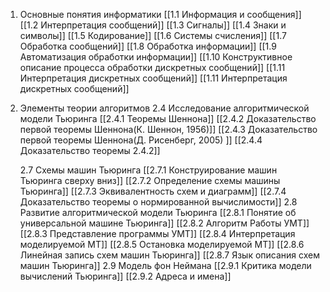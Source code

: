1. Основные понятия информатики
   [[1.1 Информация и сообщения]]
   [[1.2 Интерпретация сообщений]]
   [[1.3 Сигналы]]
   [[1.4 Знаки и символы]]
   [[1.5 Кодирование]]
   [[1.6 Системы счисления]]
   [[1.7 Обработка сообщений]]
   [[1.8 Обработка информации]]
   [[1.9 Автоматизация обработки информации]]
   [[1.10 Конструктивное описание процесса обработки дискретных сообщений]]
   [[1.11 Интерпретация дискретных сообщений]]
   [[1.11 Интерпретация дискретных сообщений]]
2. Элементы теории алгоритмов 
	2.4 Исследование алгоритмической модели Тьюринга
		[[2.4.1 Теоремы Шеннона]]
		[[2.4.2 Доказательство первой теоремы Шеннона(К. Шеннон, 1956)]]
		[[2.4.3 Доказательство первой теоремы Шеннона(Д. Рисенберг, 2005) ]]
		[[2.4.4 Доказательство теоремы 2.4.2]]
	
	2.7 Схемы машин Тьюринга
		[[2.7.1 Конструирование машин Тьюринга сверху вниз]]
		[[2.7.2 Определение схемы машины Тьюринга]]
		[[2.7.3 Эквивалентность схем и диаграмм]]
		[[2.7.4 Доказательство теоремы о нормированной вычислимости]]
	2.8 Развитие алгоритмической модели Тьюринга
		[[2.8.1 Понятие об универсальной машине Тьюринга]]
		[[2.8.2 Алгоритм Работы УМТ]]
		[[2.8.3 Представление программы УМТ]]
		[[2.8.4 Интерпретация моделируемой МТ]]
		[[2.8.5 Остановка моделируемой МТ]]
		[[2.8.6 Линейная запись схем машин Тьюринга]]
		[[2.8.7 Язык описания схем машин Тьюринга]]
	2.9 Модель фон Неймана
		[[2.9.1 Критика модели вычислений Тьюринга]]
		[[2.9.2 Адреса и имена]]

